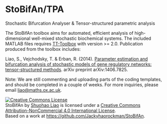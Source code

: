 StoBifAn/TPA
===

Stochastic Bifurcation Analyser
&
Tensor-structured parametric analysis

The StoBifAn toolbox aims for automated, efficient analysis of high-dimensional well-mixed stochastic biochemical systems. The included MATLAB files requires [TT-Toolbox](https://github.com/oseledets/TT-Toolbox) with version >= 2.0.  Publication produced from the toolbox includes:

Liao, S., Vejchodsky, T. & Erban, R. (2014). [Parameter estimation and bifurcation analysis of stochastic models of gene regulatory networks: tensor-structured methods](http://arxiv.org/abs/1406.7825). arXiv preprint arXiv:1406.7825.

Note: We are still commenting and uploading parts of the coding templates, and should be completed in a couple of weeks. For more inquiries, please email liao@maths.ox.ac.uk.



<a rel="license" href="http://creativecommons.org/licenses/by-nc/4.0/"><img alt="Creative Commons License" style="border-width:0" src="https://i.creativecommons.org/l/by-nc/4.0/88x31.png" /></a><br /><span xmlns:dct="http://purl.org/dc/terms/" property="dct:title">StoBifAn</span> by <a xmlns:cc="http://creativecommons.org/ns#" href="http://www.stobifan.org/" property="cc:attributionName" rel="cc:attributionURL">Shuohao Liao</a> is licensed under a <a rel="license" href="http://creativecommons.org/licenses/by-nc/4.0/">Creative Commons Attribution-NonCommercial 4.0 International License</a>.<br />Based on a work at <a xmlns:dct="http://purl.org/dc/terms/" href="https://github.com/Jackyhaorockman/StoBifAn" rel="dct:source">https://github.com/Jackyhaorockman/StoBifAn</a>.
